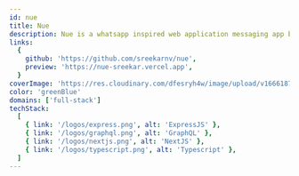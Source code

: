 ```yaml
---
id: nue
title: Nue
description: Nue is a whatsapp inspired web application messaging app built using GraphQL subscriptions (technology based on websocket protocol) supporting both browser built with NextJS) and mobile platforms (React Native - Expo)
links:
  {
    github: 'https://github.com/sreekarnv/nue',
    preview: 'https://nue-sreekar.vercel.app',
  }
coverImage: 'https://res.cloudinary.com/dfesryh4w/image/upload/v1666187846/portfolio/nue.png'
color: 'greenBlue'
domains: ['full-stack']
techStack:
  [
    { link: '/logos/express.png', alt: 'ExpressJS' },
    { link: '/logos/graphql.png', alt: 'GraphQL' },
    { link: '/logos/nextjs.png', alt: 'NextJS' },
    { link: '/logos/typescript.png', alt: 'Typescript' },
  ]
---
```

